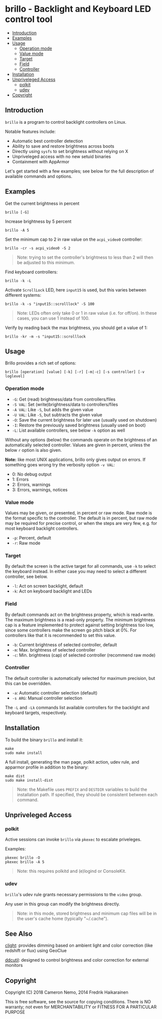 brillo - Backlight and Keyboard LED control tool
==================================================

- [Introduction](#introduction)
- [Examples](#examples)
- [Usage](#usage)
  - [Operation mode](#operation-mode)
  - [Value mode](#value-mode)
  - [Target](#target)
  - [Field](#field)
  - [Controller](#controller)
- [Installation](#installation)
- [Unpriveleged Access](#unpriveleged-access)
  - [polkit](#polkit)
  - [udev](#udev)
- [Copyright](#copyright)


Introduction
------------

`brillo` is a program to control backlight controllers on Linux.

Notable features include:

* Automatic best controller detection
* Ability to save and restore brightness across boots
* Directly using `sysfs` to set brightness without relying on X
* Unpriveleged access with no new setuid binaries
* Containment with AppArmor

Let's get started with a few examples; see below for the
full description of available commands and options.

Examples
--------

Get the current brightness in percent

    brillo [-G]

Increase brightness by 5 percent

    brillo -A 5

Set the minimum cap to 2 in raw value on the `acpi_video0` controller:

    brillo -cr -s acpi_video0 -S 2

> Note: trying to set the controller's brightness to less than 2 will then be adjusted to this minimum.

Find keyboard controllers:

    brillo -k -L

Activate `ScrollLock` LED, here `input15` is used, but this varies
between different systems:

    brillo -k -s "input15::scrolllock" -S 100

> Note: LEDs often only take 0 or 1 in raw value (i.e. for off/on). In these cases, you can use 1 instead of 100.

Verify by reading back the max brightness, you should get a value of 1:

    brillo -kr -m -s "input15::scrolllock


Usage
-----

Brillo provides a rich set of options:

`brillo [operation] [value] [-k] [-r] [-m|-c] [-s controller] [-v loglevel]`

### Operation mode

* `-G`: Get (read) brightness/data from controllers/files
* `-S VAL`: Set (write)brightness/data to controllers/files
* `-A VAL`: Like `-S`, but adds the given value
* `-U VAL`: Like `-S`, but subtracts the given value
* `-O`: Save the current brightness for later use (usually used on shutdown)
* `-I`: Restore the previously saved brightness (usually used on boot)
* `-L`: List available controllers, see below `-k` option as well

Without any options (below) the commands operate on the brightness of an
automatically selected controller.  Values are given in percent, unless
the below `r` option is also given.

**Note:** like most UNIX applications, brillo only gives output on
  errors.  If something goes wrong try the verbosity option `-v VAL`:

* 0: No debug output
* 1: Errors
* 2: Errors, warnings
* 3: Errors, warnings, notices

### Value mode

Values may be given, or presented, in percent or raw mode.  Raw mode is
the format specific to the controller.  The default is in percent, but
raw mode may be required for precise control, or when the steps are very
few, e.g. for most keyboard backlight controllers.

* `-p`: Percent, default
* `-r`: Raw mode

### Target

By default the screen is the active target for all commands, use `-k` to
select the keyboard instead.  In either case you may need to select a
different controller, see below.

* `-l`: Act on screen backlight, default
* `-k`: Act on keyboard backlight and LEDs

### Field

By default commands act on the brightness property, which is read+write.
The maximum brightness is a read-only property.  The minimum brightness
cap is a feature implemented to protect against setting brightness too
low, since some controllers make the screen go pitch black at 0%.  For
controllers like that it is recommended to set this value.

* `-b`: Current brightness of selected controller, default
* `-m`: Max. brightness of selected controller
* `-c`: Min. brightness (cap) of selected controller (recommend raw mode)

### Controller

The default controller is automatically selected for maximum precision, but this can be overridden.

* `-a`: Automatic controller selection (default)
* `-s ARG`: Manual controller selection

The `-L` and `-Lk` commands list available controllers for the backlight and keyboard targets, respectively.

Installation
------------

To build the binary `brillo` and install it:

    make
    sudo make install

A full install, generating the man page, polkit action, udev rule, and apparmor profile in addition to the binary:

    make dist
    sudo make install-dist

> Note: the Makefile uses `PREFIX` and `DESTDIR` variables to build the installation path. If specified, they should be consistent between each command.

Unpriveleged Access
-------------------

### polkit

Active sessions can invoke `brillo` via `pkexec` to escalate priveleges.

Examples:

    pkexec brillo -O
    pkexec brillo -A 5

> Note: this requires polkitd and (e)logind or ConsoleKit.

### udev

`brillo`'s udev rule grants necessary permissions to the `video` group.

Any user in this group can modify the brightness directly.

> Note: in this mode, stored brightness and minimum cap files will be in the user's cache home (typically "~/.cache").

See Also
--------

[clight](https://github.com/FedeDP/Clight): provides dimming based on ambient light and color correction (like redshift or flux) using GeoClue

[ddcutil](http://www.ddcutil.com/): designed to control brightness and color correction for external monitors

Copyright
---------

Copyright (C) 2018 Cameron Nemo, 2014 Fredrik Haikarainen

This is free software, see the source for copying conditions.  There is NO
warranty; not even for MERCHANTABILITY or FITNESS FOR A PARTICULAR PURPOSE
